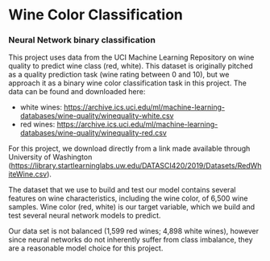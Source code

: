 # Wine Color Classification
### Neural Network binary classification

This project uses data from the UCI Machine Learning Repository on wine quality to predict wine class (red, white).  This dataset is originally pitched as a quality prediction task (wine rating between 0 and 10), but we approach it as a binary wine color classification task in this project. The data can be found and downloaded here: 
- white wines: https://archive.ics.uci.edu/ml/machine-learning-databases/wine-quality/winequality-white.csv
-   red wines: https://archive.ics.uci.edu/ml/machine-learning-databases/wine-quality/winequality-red.csv

For this project, we download directly from a link made available through University of Washington (https://library.startlearninglabs.uw.edu/DATASCI420/2019/Datasets/RedWhiteWine.csv).

The dataset that we use to build and test our model contains several features on wine characteristics, including the wine color, of 6,500 wine samples.  Wine color (red, white) is our target variable, which we build and test several neural network models to predict.

Our data set is not balanced (1,599 red wines; 4,898 white wines), however since neural networks do not inherently suffer from class imbalance, they are a reasonable model choice for this project.
